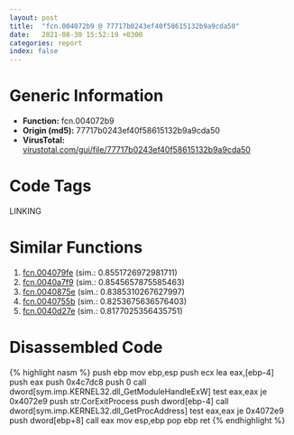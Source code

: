 ```yaml
---
layout: post
title:  "fcn.004072b9 @ 77717b0243ef40f58615132b9a9cda50"
date:   2021-08-30 15:52:19 +0300
categories: report
index: false
---
```


# Generic Information
- **Function:** fcn.004072b9
- **Origin (md5):** 77717b0243ef40f58615132b9a9cda50
- **VirusTotal:** [virustotal.com/gui/file/77717b0243ef40f58615132b9a9cda50][virustotal_ref]

# Code Tags
<span class="tag" id="LINKING">LINKING</span>


# Similar Functions

1. [fcn.004079fe][similar_1_ref] (sim.: 0.8551726972981711)
2. [fcn.0040a7f9][similar_2_ref] (sim.: 0.8545657875585463)
3. [fcn.0040875e][similar_3_ref] (sim.: 0.8385310267627997)
4. [fcn.0040755b][similar_4_ref] (sim.: 0.8253675636576403)
5. [fcn.0040d27e][similar_5_ref] (sim.: 0.8177025356435751)


# Disassembled Code

{% highlight nasm %}
push ebp
mov ebp,esp
push ecx
lea eax,[ebp-4]
push eax
push 0x4c7dc8
push 0
call dword[sym.imp.KERNEL32.dll_GetModuleHandleExW]
test eax,eax
je 0x4072e9
push str.CorExitProcess
push dword[ebp-4]
call dword[sym.imp.KERNEL32.dll_GetProcAddress]
test eax,eax
je 0x4072e9
push dword[ebp+8]
call eax
mov esp,ebp
pop ebp
ret 
{% endhighlight %}


[similar_1_ref]: /report/fcn.004079fe@61a87c9dd8afa91b0d188f5b18051873
[similar_2_ref]: /report/fcn.0040a7f9@fec037c981b84fb9df87dac6521840c9
[similar_3_ref]: /report/fcn.0040875e@d5337b9620c223d0a47057760eb166f6
[similar_4_ref]: /report/fcn.0040755b@cf071542c6e6ceb88de8b40c16fc0a1a
[similar_5_ref]: /report/fcn.0040d27e@e69fcfbd512770c44a9d6b90a42edeb0
[virustotal_ref]: https://www.virustotal.com/gui/file/77717b0243ef40f58615132b9a9cda50